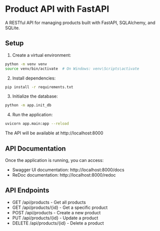 # Product API with FastAPI

A RESTful API for managing products built with FastAPI, SQLAlchemy, and SQLite.

## Setup

1. Create a virtual environment:
```bash
python -m venv venv
source venv/bin/activate  # On Windows: venv\Scripts\activate
```

2. Install dependencies:
```bash
pip install -r requirements.txt
```

3. Initialize the database:
```bash
python -m app.init_db
```

4. Run the application:
```bash
uvicorn app.main:app --reload
```

The API will be available at http://localhost:8000

## API Documentation

Once the application is running, you can access:
- Swagger UI documentation: http://localhost:8000/docs
- ReDoc documentation: http://localhost:8000/redoc

## API Endpoints

- GET /api/products - Get all products
- GET /api/products/{id} - Get a specific product
- POST /api/products - Create a new product
- PUT /api/products/{id} - Update a product
- DELETE /api/products/{id} - Delete a product